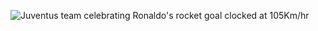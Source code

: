 ![Juventus team celebrating Ronaldo's rocket goal clocked at 105Km/hr](https://images.daznservices.com/di/library/GOAL/45/2a/genoa-juventus-3062020_1bok13i38wwme1ftd89o561615.jpg?t=199111523&quality=100)
